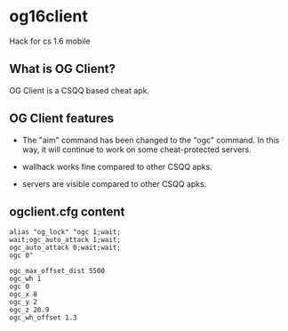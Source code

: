 # og16client
Hack for cs 1.6 mobile

## What is OG Client?
OG Client is a CSQQ based cheat apk.

## OG Client features
- The "aim" command has been changed to the "ogc" command.  In this way, it will continue to work on some cheat-protected servers.

- wallhack works fine compared to other CSQQ apks.

- servers are visible compared to other CSQQ apks.

## ogclient.cfg content
```
alias "og_lock" "ogc 1;wait;
wait;ogc_auto_attack 1;wait;
ogc_auto_attack 0;wait;wait;
ogc 0"

ogc_max_offset_dist 5500
ogc_wh 1
ogc 0
ogc_x 8
ogc_y 2
ogc_z 20.9
ogc_wh_offset 1.3
```
